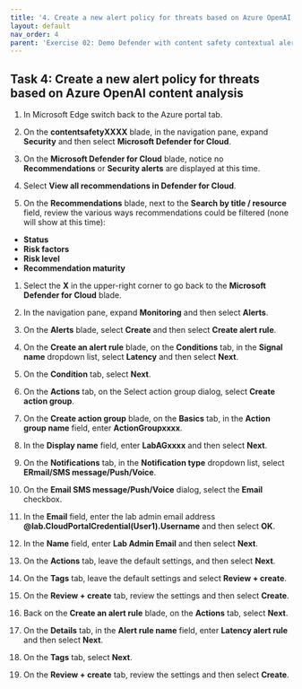 ```yaml
---
title: '4. Create a new alert policy for threats based on Azure OpenAI content analysis'
layout: default
nav_order: 4
parent: 'Exercise 02: Demo Defender with content safety contextual alert from AOAI'
---
```


## Task 4: Create a new alert policy for threats based on Azure OpenAI content analysis


1. In  Microsoft Edge switch back to the Azure portal tab.

1. On the **contentsafetyXXXX** blade, in the navigation pane, expand **Security** and then select **Microsoft Defender for Cloud**.

1. On the **Microsoft Defender for Cloud** blade, notice no **Recommendations** or **Security alerts** are displayed at this time.

1. Select **View all recommendations in Defender for Cloud**.

1. On the **Recommendations** blade, next to the **Search by title / resource** field,  review the various ways recommendations could be filtered (none will show at this time):
  - **Status**
  - **Risk factors**
  - **Risk level**
  - **Recommendation maturity**

1. Select the **X** in the upper-right corner to go back to the **Microsoft Defender for Cloud** blade.

1. In the navigation pane, expand **Monitoring** and then select **Alerts**.

1. On the **Alerts** blade, select **Create** and then select **Create alert rule**.

1. On the **Create an alert rule** blade, on the **Conditions** tab, in the **Signal name** dropdown list, select **Latency** and then select **Next**.

1. On the **Condition** tab, select **Next**.

1. On the **Actions** tab, on the Select action group dialog, select **Create action group**.

1. On the **Create action group** blade, on the **Basics** tab, in the **Action group name** field, enter **ActionGroupxxxx**.

1. In the **Display name** field, enter **LabAGxxxx** and then select **Next**.

1. On the **Notifications** tab, in the **Notification type** dropdown list, select **ERmail/SMS message/Push/Voice**.

1. On the **Email SMS message/Push/Voice** dialog, select the  **Email** checkbox.

1. In the **Email** field, enter the lab admin email address **@lab.CloudPortalCredential(User1).Username** and then select **OK**.

1. In the **Name** field, enter **Lab Admin Email** and then select **Next**.

1. On the **Actions** tab, leave the default settings, and then select **Next**.

1. On the **Tags** tab, leave the default settings and select **Review + create**.

1. On the **Review + create** tab, review the settings and then select **Create**. 

1. Back on the **Create an alert rule** blade, on the **Actions** tab, select **Next**.

1. On the **Details** tab, in the **Alert rule name** field, enter **Latency alert rule** and then select **Next**.

1. On the **Tags** tab, select **Next**.

1. On the **Review + create** tab, review the settings and then select **Create**.
